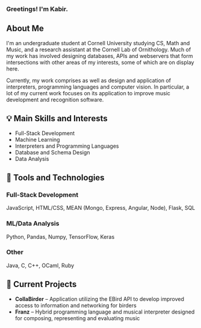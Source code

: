 ### Greetings! I'm Kabir.

## About Me
I'm an undergraduate student at Cornell University studying CS, Math and Music, and a research assistant at the Cornell Lab of Ornithology. Much of my work has involved designing databases, APIs and webservers that form intersections with other areas of my interests, some of which are on display here. 

Currently, my work comprises   as well as design and application of interpreters, programming languages and computer vision. In particular, a lot of my current work focuses on its application to improve music development and recognition software.

## 💡 Main Skills and Interests
- Full-Stack Development
- Machine Learning
- Interpreters and Programming Languages
- Database and Schema Design
- Data Analysis
  
## 🔧 Tools and Technologies
  ### Full-Stack Development
  JavaScript, HTML/CSS, MEAN (Mongo, Express, Angular, Node), Flask, SQL

  ### ML/Data Analysis
  Python, Pandas, Numpy, TensorFlow, Keras

  ### Other
  Java, C, C++, OCaml, Ruby

## 🌱 Current Projects
- **CollaBirder** – Application utilizing the EBird API to develop improved access to information and networking for birders
- **Franz** – Hybrid programming language and musical interpreter designed for composing, representing and evaluating music
